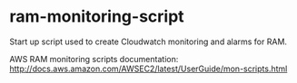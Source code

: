 # ram-monitoring-script
Start up script used to create Cloudwatch monitoring and alarms for RAM.

AWS RAM monitoring scripts documentation: 
http://docs.aws.amazon.com/AWSEC2/latest/UserGuide/mon-scripts.html
